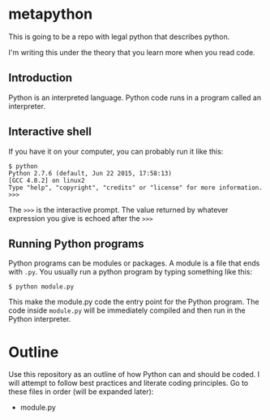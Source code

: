 # metapython

This is going to be a repo with legal python that describes python.

I'm writing this under the theory that you learn more when you read code.

## Introduction

Python is an interpreted language. Python code runs in a program called an 
interpreter. 

## Interactive shell

If you have it on your computer, you can probably run it 
like this:

``` shell
$ python
Python 2.7.6 (default, Jun 22 2015, 17:58:13) 
[GCC 4.8.2] on linux2
Type "help", "copyright", "credits" or "license" for more information.
>>> 
```

The `>>>` is the interactive prompt. The value returned by whatever expression you give
is echoed after the `>>>`

## Running Python programs

Python programs can be modules or packages. A module is a file that
ends with `.py`.
You usually run a python program by typing something like this:

```
$ python module.py
```

This make the module.py code the entry point for the Python program. 
The code inside `module.py` will be immediately compiled and then
run in the Python interpreter.

# Outline

Use this repository as an outline of how Python can and should be
coded. I will attempt to follow best practices and literate
coding principles. Go to these files in order (will be expanded later):

- module.py
